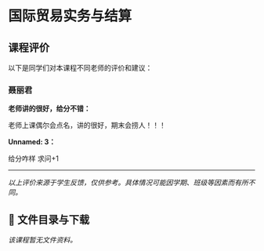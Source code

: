 # 国际贸易实务与结算

## 课程评价

以下是同学们对本课程不同老师的评价和建议：

### 聂丽君

**老师讲的很好，给分不错：**

老师上课偶尔会点名，讲的很好，期末会捞人！！！

**Unnamed: 3：**

给分咋样  求问+1

---

*以上评价来源于学生反馈，仅供参考。具体情况可能因学期、班级等因素而有所不同。*
## 📄 文件目录与下载

_该课程暂无文件资料。_
